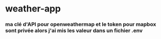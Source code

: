 # weather-app
### ma clé d'API pour openweathermap et le token pour mapbox sont privée alors j'ai mis les valeur dans un fichier .env 

